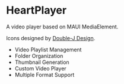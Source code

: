 # HeartPlayer

A video player based on MAUI MediaElement.

Icons designed by [Double-J Design](https://twitter.com/doublejdesign).

- Video Playlist Management
- Folder Organization
- Thumbnail Generation
- Custom Video Player
- Multiple Format Support
